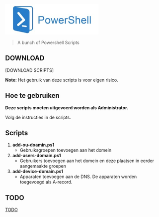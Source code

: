 ![Logo](assets/powershell.jpg?raw=true "Logo SSP")

> A bunch of Powershell Scripts

## DOWNLOAD
[DOWNLOAD SCRIPTS]

**Note:** Het gebruik van deze scripts is voor eigen risico.

## Hoe te gebruiken
**Deze scripts moeten uitgevoerd worden als Administrator.**

Volg de instructies in de scripts.

## Scripts
1. **add-ou-doamin.ps1**
    * Gebruiksgroepen toevoegen aan het domein
2. **add-users-domain.ps1**
    * Gebruikers toevoegen aan het domein en deze plaatsen in eerder aangemaakte groepen
3. **add-device-domain.ps1**
	* Apparaten toevoegen aan de DNS. De apparaten worden toegevoegd als A-record.

## TODO
[TODO](TODO.md)

